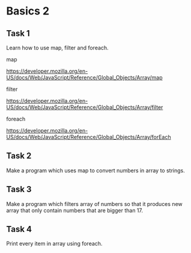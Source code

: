 
# Basics 2

## Task 1

Learn how to use map, filter and foreach.

map

https://developer.mozilla.org/en-US/docs/Web/JavaScript/Reference/Global_Objects/Array/map

filter

https://developer.mozilla.org/en-US/docs/Web/JavaScript/Reference/Global_Objects/Array/filter

foreach

https://developer.mozilla.org/en-US/docs/Web/JavaScript/Reference/Global_Objects/Array/forEach

## Task 2

Make a program which uses map to convert numbers in array to strings.

## Task 3

Make a program which filters array of numbers so that it produces new array that only contain numbers that are 
bigger than 17.

## Task 4

Print every item in array using foreach.